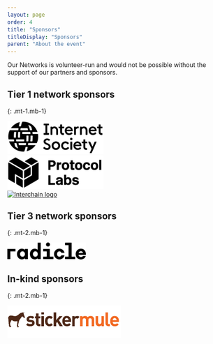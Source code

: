 ```yaml
---
layout: page
order: 4
title: "Sponsors"
titleDisplay: "Sponsors"
parent: "About the event"
---
```


Our Networks is volunteer-run and would not be possible without the support of our partners and sponsors.

## Tier 1 network sponsors
{: .mt-1.mb-1}

<div class="flex flex-align-center">
  <div class="mr-2">
    <a href="https://www.internetsociety.org/" rel="noopener"><img src="/images/logos/internet-society-logo.svg" width="220" alt="Internet Society logo" /></a>
  </div>
  <div class="mr-2">
    <a href="https://protocol.ai/" rel="noopener"><img src="/images/logos/protocol-labs-logo.svg" width="220" alt="Protocol Labs logo" /></a>
  </div>
  <div class="mr-2">
    <a href="https://interchain.io/" rel="noopener"><img src="/images/logos/interchain-logo.svg" width="75" alt="Interchain logo" title="Interchain Foundation" /></a>
  </div>
</div>

## Tier 3 network sponsors
{: .mt-2.mb-1}

<div class="flex flex-align-center">
  <div class="mr-2 mt-1 mb-1">
    <a href="https://radicle.xyz/" rel="noopener"><img src="/images/logos/radicle-logo.svg" width="180" alt="Radicle logo" /></a>
  </div>
</div>

## In-kind sponsors
{: .mt-2.mb-1}

<div class="flex">
  <div class="mr-2">
    <a href="https://mule.to/pjv" rel="noopener"><img src="/images/logos/sticker-mule-logo.svg" width="260" alt="Sticker Mule logo" /></a>
  </div>
</div>
